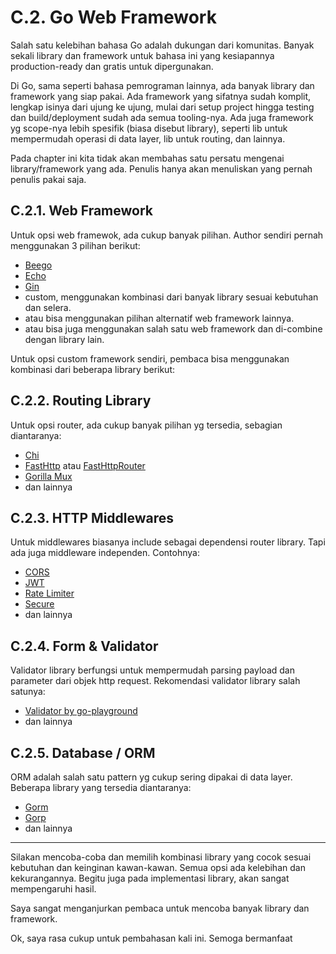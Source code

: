 # C.2. Go Web Framework

Salah satu kelebihan bahasa Go adalah dukungan dari komunitas. Banyak sekali library dan framework untuk bahasa ini yang kesiapannya production-ready dan gratis untuk dipergunakan.

Di Go, sama seperti bahasa pemrograman lainnya, ada banyak library dan framework yang siap pakai. Ada framework yang sifatnya sudah komplit, lengkap isinya dari ujung ke ujung, mulai dari setup project hingga testing dan build/deployment sudah ada semua tooling-nya. Ada juga framework yg scope-nya lebih spesifik (biasa disebut library), seperti lib untuk mempermudah operasi di data layer, lib untuk routing, dan lainnya.

Pada chapter ini kita tidak akan membahas satu persatu mengenai library/framework yang ada. Penulis hanya akan menuliskan yang pernah penulis pakai saja.

## C.2.1. Web Framework

Untuk opsi web framewok, ada cukup banyak pilihan. Author sendiri pernah menggunakan 3 pilihan berikut:

- [Beego](https://github.com/astaxie/beego)
- [Echo](https://github.com/labstack/echo)
- [Gin](https://github.com/gin-gonic/gin)
- custom, menggunakan kombinasi dari banyak library sesuai kebutuhan dan selera.
- atau bisa menggunakan pilihan alternatif web framework lainnya.
- atau bisa juga menggunakan salah satu web framework dan di-combine dengan library lain.

Untuk opsi custom framework sendiri, pembaca bisa menggunakan kombinasi dari beberapa library berikut:

## C.2.2. Routing Library

Untuk opsi router, ada cukup banyak pilihan yg tersedia, sebagian diantaranya:

- [Chi](https://github.com/go-chi/chi)
- [FastHttp](https://github.com/valyala/fasthttp) atau [FastHttpRouter](https://github.com/buaazp/fasthttprouter)
- [Gorilla Mux](https://github.com/gorilla/mux)
- dan lainnya

## C.2.3. HTTP Middlewares

Untuk middlewares biasanya include sebagai dependensi router library. Tapi ada juga middleware independen. Contohnya:

- [CORS](https://github.com/rs/cors)
- [JWT](https://github.com/golang-jwt/jwt)
- [Rate Limiter](https://github.com/ulule/limiter)
- [Secure](https://github.com/unrolled/secure)
- dan lainnya

## C.2.4. Form & Validator

Validator library berfungsi untuk mempermudah parsing payload dan parameter dari objek http request. Rekomendasi validator library salah satunya:

- [Validator by go-playground](https://github.com/go-playground/validator/tree/v9)
- dan lainnya

## C.2.5. Database / ORM

ORM adalah salah satu pattern yg cukup sering dipakai di data layer. Beberapa library yang tersedia diantaranya:

- [Gorm](https://github.com/jinzhu/gorm)
- [Gorp](https://github.com/go-gorp/gorp)
- dan lainnya

---

Silakan mencoba-coba dan memilih kombinasi library yang cocok sesuai kebutuhan dan keinginan kawan-kawan. Semua opsi ada kelebihan dan kekurangannya. Begitu juga pada implementasi library, akan sangat mempengaruhi hasil.

Saya sangat menganjurkan pembaca untuk mencoba banyak library dan framework.

Ok, saya rasa cukup untuk pembahasan kali ini. Semoga bermanfaat